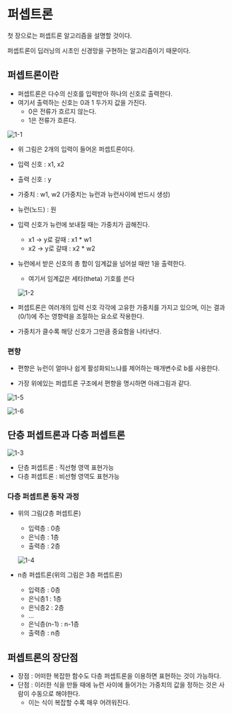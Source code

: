 # 퍼셉트론

첫 장으로는 퍼셉트론 알고리즘을 설명할 것이다.

퍼셉트론이 딥러닝의 시초인 신경망을 구현하는 알고리즘이기 때문이다.

## 퍼셉트론이란
- 퍼셉트론은 다수의 신호를 입력받아 하나의 신호로 출력한다.
- 여기서 출력하는 신호는 0과 1 두가지 값을 가진다.
  - 0은 전류가 흐르지 않는다.
  - 1은 전류가 흐른다.

![1-1](https://user-images.githubusercontent.com/63298243/90493676-9d091080-e17d-11ea-8a9c-f3f7351e120c.png)

- 위 그림은 2개의 입력이 들어온 퍼셉트론이다.

- 입력 신호 : x1, x2
- 출력 신호 : y
- 가중치 : w1, w2      (가중치는 뉴런과 뉴런사이에 반드시 생성)
- 뉴런(노드) : 원

- 입력 신호가 뉴런에 보내질 때는 가중치가 곱해진다.
  - x1 -> y로 갈때 : x1 * w1
  - x2 -> y로 갈때 : x2 * w2

- 뉴런에서 받은 신호의 총 합이 임계값을 넘어설 때만 1을 출력한다.
  - 여기서 임계값은 세타(theta) 기호를 쓴다

  ![1-2](https://user-images.githubusercontent.com/63298243/90493681-9f6b6a80-e17d-11ea-9f6c-f1b68e75137e.png)

- 퍼셉트론은 여러개의 입력 신호 각각에 고유한 가중치를 가지고 있으며, 이는 결과(0/1)에 주는 영향력을 조절하는 요소로 작용한다.
- 가중치가 클수록 해당 신호가 그만큼 중요함을 나타낸다.


### 편향
- 편향은 뉴런이 얼마나 쉽게 활성화되느냐를 제어하는 매개변수로 b를 사용한다.

- 가장 위에있는 퍼셉트론 구조에서 편향을 명시하면 아래그림과 같다.

![1-5](https://user-images.githubusercontent.com/63298243/90614786-1835f980-e246-11ea-8d27-3e677818c6ee.jpeg)

![1-6](https://user-images.githubusercontent.com/63298243/90614945-53d0c380-e246-11ea-8d50-987de602c42b.png)


## 단층 퍼셉트론과 다층 퍼셉트론

![1-3](https://user-images.githubusercontent.com/63298243/90504078-77830380-e18b-11ea-95b1-30377c70b375.jpg)

- 단층 퍼셉트론 : 직선형 영역 표현가능
- 다층 퍼셉트론 : 비선형 영역도 표현가능

### 다층 퍼셉트론 동작 과정
- 위의 그림(2층 퍼셉트론)
  - 입력층 : 0층
  - 은닉층 : 1층
  - 출력층 : 2층

  ![1-4](https://user-images.githubusercontent.com/63298243/90504742-7ef6dc80-e18c-11ea-95ad-5b17df6e42cb.jpeg)

- n층 퍼셉트론(위의 그림은 3층 퍼셉트론)
  - 입력층 : 0층
  - 은닉층1 : 1층
  - 은닉층2 : 2층
  - ...
  - 은닉층(n-1) : n-1층
  - 출력층 : n층

## 퍼셉트론의 장단점
- 장점 : 어떠한 복잡한 함수도 다층 퍼셉트론을 이용하면 표현하는 것이 가능하다.
- 단점 : 이러한 식을 만들 때에 뉴런 사이에 들어가는 가중치의 값을 정하는 것은 사람이 수동으로 해야한다.
  - 이는 식이 복잡할 수록 매우 어려워진다.
